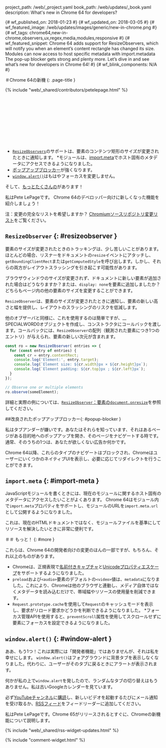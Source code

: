 project_path: /web/_project.yaml
book_path: /web/updates/_book.yaml
description: What's new in Chrome 64 for developers?

{# wf_published_on: 2018-01-23 #}
{# wf_updated_on: 2018-03-05 #}
{# wf_featured_image: /web/updates/images/generic/new-in-chrome.png #}
{# wf_tags: chrome64,new-in-chrome,observers,ux,regex,media,modules,responsive #}
{# wf_featured_snippet: Chrome 64 adds support for ResizeObservers, which will notify you when an element’s content rectangle has changed its size. Modules can now access to host specific metadata with import.metadata The pop-up blocker gets strong and plenty more. Let’s dive in and see what’s new for developers in Chrome 64! #}
{# wf_blink_components: N/A #}

＃Chrome 64の新機 {: .page-title }

{% include "web/_shared/contributors/petelepage.html" %}

<div class="clearfix"></div>

<div class="video-wrapper">   <iframe class="devsite-embedded-youtube-video" data-video-id="y5sb-icqOyg"
          data-autohide="1" data-showinfo="0" frameborder="0" allowfullscreen>
  </iframe>
</div>

* [`ResizeObservers`](#resizeobserver)のサポートは、要素のコンテンツ矩形のサイズが変更されたときに通知します。
*モジュールは、[import.meta](#import-meta)でホスト固有のメタデータにアクセスできるようになりました。
* [ポップアップブロッカー](#popup-blocker)が強くなります。
* [`window.alert()`](#window-alert)はもはやフォーカスを変更しません。

そして、[もっとたくさんの](#more)があります！

私はPete LePageです。 Chrome 64のデベロッパー向けに新しくなった機能を紹介しましょう！

<div class="clearfix"></div>

注：変更の完全なリストを希望しますか？ [Chromiumソースリポジトリ変更リスト](https://chromium.googlesource.com/chromium/src/+log/63.0.3239.84..64.0.3282.140)をご覧ください。

## `ResizeObserver` {: #resizeobserver }

要素のサイズが変更されたときのトラッキングは、少し苦しいことがあります。ほとんどの場合、リスナーをドキュメントの`resize`イベントにアタッチし、`getBoundingClientRect`または`getComputedStyle`を呼び出します。しかし、それらの両方がレイアウトスラッシングを引き起こす可能性があります。

ブラウザウィンドウのサイズが変更されず、ドキュメントに新しい要素が追加された場合はどうなりますか？または、`display: none`を要素に追加しましたか？どちらもページ内の他の要素のサイズを変更することができます。

`ResizeObserver`は、要素のサイズが変更されたときに通知し、要素の新しい高さと幅を提供し、レイアウトのスラッシングのリスクを低減します。

他のオブザーバと同様に、これを使用するのは簡単ですが、__ SPECIALWORD0オブジェクトを作成し、コンストラクタにコールバックを渡します。コールバックには、`ResizeObserver`の配列（観測された要素につき1つのエントリ）が与えられ、要素の新しい次元が含まれます。

```js
const ro = new ResizeObserver( entries => {
  for (const entry of entries) {
    const cr = entry.contentRect;
    console.log('Element:', entry.target);
    console.log(`Element size: ${cr.width}px × ${cr.height}px`);
    console.log(`Element padding: ${cr.top}px ; ${cr.left}px`);
  }
});

// Observe one or multiple elements
ro.observe(someElement);
```

詳細と実際の例については、[`ResizeObserver`：要素の`document.onresize`](/web/updates/2016/10/resizeobserver)を参照してください。


##改良されたポップアップブロッカー{: #popup-blocker }

私はタブアンダーが嫌いです。あなたはそれらを知っています、それはあるページがある目的地へのポップアップを開き、そのページをナビゲートする時です。通常、そのうちの1つは、あなたが欲しくない広告か何かです。

Chrome 64以降、これらのタイプのナビゲートはブロックされ、ChromeはユーザーにいくつかのネイティブUIを表示し、必要に応じてリダイレクトを行うことができます。


## `import.meta` {: #import-meta }

JavaScriptモジュールを書くときには、現在のモジュールに関するホスト固有のメタデータにアクセスしたいことがよくあります。 Chrome 64はモジュール内で`import.meta`プロパティをサポートし、モジュールのURLを`import.meta.url`として公開するようになりました。

これは、現在のHTMLドキュメントではなく、モジュールファイルを基準にしてリソースを解決したいときに非常に便利です。


＃＃ もっと！ {: #more }

これらは、Chrome 64の開発者向けの変更のほんの一部ですが、もちろん、それ以上のものがあります。

* Chromeは、正規表現で[名前付きキャプチャ](/web/updates/2017/07/upcoming-regexp-features#named_captures)と[Unicodeプロパティエスケープ](/web/updates/2017/07/upcoming-regexp-features#unicode_property_escapes)をサポートするようになりました。
* `preload`および`<audio>`要素のデフォルトの`<video>`値は、`metadata`になりました。これにより、Chromeは他のブラウザと連動し、メディア自体ではなくメタデータを読み込むだけで、帯域幅やリソースの使用量を削減できます。
* `Request.prototype.cache`を使用して`Request`のキャッシュモードを表示し、要求がリロード要求かどうかを判断できるようになりました。
*フォーカス管理APIを使用すると、`preventScroll`属性を使用してスクロールせずに要素にフォーカスを設定できるようになりました。

## `window.alert()` {: #window-alert }

ああ、もう1つ！これは実際には「開発者機能」ではありませんが、それは私を幸せにします。 `window.alert()`はフォアグラウンドに背景タブを表示しなくなりました。代わりに、ユーザーがそのタブに戻るときにアラートが表示されます。

何かが私の上で`window.alert`を発したので、ランダムなタブの切り替えはもうありません。私は古いGoogleカレンダーを見ています。


必ず[YouTubeチャンネル](https://goo.gl/6FP1a5)に[購読](https://www.youtube.com/user/ChromeDevelopers/)し、新しいビデオを起動するたびにメール通知を受け取るか、[RSSフィード](/web/shows/rss.xml)をフィードリーダーに追加してください。


私はPete LePageです。Chrome 65がリリースされるとすぐに、Chromeの新機能について説明します。

{% include "web/_shared/rss-widget-updates.html" %}

{% include "comment-widget.html" %}
